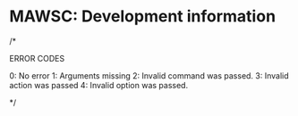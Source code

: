# MAWSC: Development information


/*

ERROR CODES

0: No error
1: Arguments missing
2: Invalid command was passed.
3: Invalid action was passed
4: Invalid option was passed.

 */